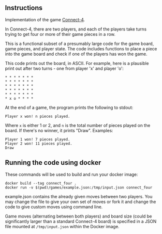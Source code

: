 ## Instructions

Implementation of the game [Connect-4](http://en.wikipedia.org/wiki/Connect_Four).

In Connect-4, there are two players, and each of the players take turns trying to get four or more of their game pieces in a row.
 
This is a functional subset of a presumably large code for the game board, game pieces, and player state. The code includes functions to place a piece into the game board and check if one of the players has won the game.

This code prints out the board, in ASCII. For example, here is a plausible print out after two turns - one from player 'x' and player 'o':
 
    * * * * * * *
    * * * * * * *
    * * * * * * *
    * * * * * * *
    * * * * * * *
    * x o * * * *
 

At the end of a game, the program prints the following to stdout:

    Player x won! n pieces played.

Where `x` is either 1 or 2, and `n` is the total number of pieces played on the board. If there's no winner, it prints "Draw". Examples:

    Player 1 won! 7 pieces played.
    Player 2 won! 11 pieces played.
    Draw


## Running the code using docker

These commands will be used to build and run your docker image:

    docker build --tag connect_four .
    docker run -v $(pwd)/games/example.json:/tmp/input.json connect_four

example.json contains the already given moves between two players. You may change the file to give your own set of moves or fork it and change the code to give custom moves using command line.

Game moves (alternating between both players) and board size (could be significantly larger than a standard Connect-4 board) is specified in a JSON file mounted at `/tmp/input.json` within the Docker image. 